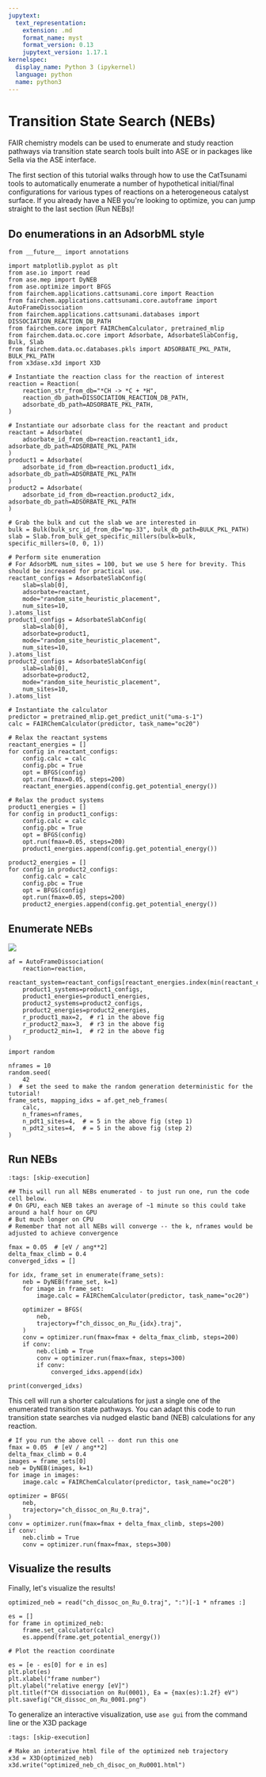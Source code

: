 ```yaml
---
jupytext:
  text_representation:
    extension: .md
    format_name: myst
    format_version: 0.13
    jupytext_version: 1.17.1
kernelspec:
  display_name: Python 3 (ipykernel)
  language: python
  name: python3
---
```


# Transition State Search (NEBs)

FAIR chemistry models can be used to enumerate and study reaction pathways via transition state search tools built into ASE or in packages like Sella via the ASE interface. 

The first section of this tutorial walks through how to use the CatTsunami tools to automatically enumerate a number of hypothetical initial/final configurations for various types of reactions on a heterogeneous catalyst surface. If you already have a NEB you're looking to optimize, you can jump straight to the last section (Run NEBs)!


## Do enumerations in an AdsorbML style

```{code-cell} ipython3
from __future__ import annotations

import matplotlib.pyplot as plt
from ase.io import read
from ase.mep import DyNEB
from ase.optimize import BFGS
from fairchem.applications.cattsunami.core import Reaction
from fairchem.applications.cattsunami.core.autoframe import AutoFrameDissociation
from fairchem.applications.cattsunami.databases import DISSOCIATION_REACTION_DB_PATH
from fairchem.core import FAIRChemCalculator, pretrained_mlip
from fairchem.data.oc.core import Adsorbate, AdsorbateSlabConfig, Bulk, Slab
from fairchem.data.oc.databases.pkls import ADSORBATE_PKL_PATH, BULK_PKL_PATH
from x3dase.x3d import X3D

# Instantiate the reaction class for the reaction of interest
reaction = Reaction(
    reaction_str_from_db="*CH -> *C + *H",
    reaction_db_path=DISSOCIATION_REACTION_DB_PATH,
    adsorbate_db_path=ADSORBATE_PKL_PATH,
)
```

```{code-cell} ipython3
# Instantiate our adsorbate class for the reactant and product
reactant = Adsorbate(
    adsorbate_id_from_db=reaction.reactant1_idx, adsorbate_db_path=ADSORBATE_PKL_PATH
)
product1 = Adsorbate(
    adsorbate_id_from_db=reaction.product1_idx, adsorbate_db_path=ADSORBATE_PKL_PATH
)
product2 = Adsorbate(
    adsorbate_id_from_db=reaction.product2_idx, adsorbate_db_path=ADSORBATE_PKL_PATH
)
```

```{code-cell} ipython3
# Grab the bulk and cut the slab we are interested in
bulk = Bulk(bulk_src_id_from_db="mp-33", bulk_db_path=BULK_PKL_PATH)
slab = Slab.from_bulk_get_specific_millers(bulk=bulk, specific_millers=(0, 0, 1))
```

```{code-cell} ipython3
# Perform site enumeration
# For AdsorbML num_sites = 100, but we use 5 here for brevity. This should be increased for practical use.
reactant_configs = AdsorbateSlabConfig(
    slab=slab[0],
    adsorbate=reactant,
    mode="random_site_heuristic_placement",
    num_sites=10,
).atoms_list
product1_configs = AdsorbateSlabConfig(
    slab=slab[0],
    adsorbate=product1,
    mode="random_site_heuristic_placement",
    num_sites=10,
).atoms_list
product2_configs = AdsorbateSlabConfig(
    slab=slab[0],
    adsorbate=product2,
    mode="random_site_heuristic_placement",
    num_sites=10,
).atoms_list
```

```{code-cell} ipython3
# Instantiate the calculator
predictor = pretrained_mlip.get_predict_unit("uma-s-1")
calc = FAIRChemCalculator(predictor, task_name="oc20")
```

```{code-cell} ipython3
# Relax the reactant systems
reactant_energies = []
for config in reactant_configs:
    config.calc = calc
    config.pbc = True
    opt = BFGS(config)
    opt.run(fmax=0.05, steps=200)
    reactant_energies.append(config.get_potential_energy())
```

```{code-cell} ipython3
# Relax the product systems
product1_energies = []
for config in product1_configs:
    config.calc = calc
    config.pbc = True
    opt = BFGS(config)
    opt.run(fmax=0.05, steps=200)
    product1_energies.append(config.get_potential_energy())
```

```{code-cell} ipython3
product2_energies = []
for config in product2_configs:
    config.calc = calc
    config.pbc = True
    opt = BFGS(config)
    opt.run(fmax=0.05, steps=200)
    product2_energies.append(config.get_potential_energy())
```

## Enumerate NEBs

![](dissociation_scheme.png)

```{code-cell} ipython3
af = AutoFrameDissociation(
    reaction=reaction,
    reactant_system=reactant_configs[reactant_energies.index(min(reactant_energies))],
    product1_systems=product1_configs,
    product1_energies=product1_energies,
    product2_systems=product2_configs,
    product2_energies=product2_energies,
    r_product1_max=2,  # r1 in the above fig
    r_product2_max=3,  # r3 in the above fig
    r_product2_min=1,  # r2 in the above fig
)
```

```{code-cell} ipython3
import random

nframes = 10
random.seed(
    42
)  # set the seed to make the random generation deterministic for the tutorial!
frame_sets, mapping_idxs = af.get_neb_frames(
    calc,
    n_frames=nframes,
    n_pdt1_sites=4,  # = 5 in the above fig (step 1)
    n_pdt2_sites=4,  # = 5 in the above fig (step 2)
)
```

## Run NEBs

```{code-cell} ipython3
:tags: [skip-execution]

## This will run all NEBs enumerated - to just run one, run the code cell below.
# On GPU, each NEB takes an average of ~1 minute so this could take around a half hour on GPU
# But much longer on CPU
# Remember that not all NEBs will converge -- the k, nframes would be adjusted to achieve convergence

fmax = 0.05  # [eV / ang**2]
delta_fmax_climb = 0.4
converged_idxs = []

for idx, frame_set in enumerate(frame_sets):
    neb = DyNEB(frame_set, k=1)
    for image in frame_set:
        image.calc = FAIRChemCalculator(predictor, task_name="oc20")

    optimizer = BFGS(
        neb,
        trajectory=f"ch_dissoc_on_Ru_{idx}.traj",
    )
    conv = optimizer.run(fmax=fmax + delta_fmax_climb, steps=200)
    if conv:
        neb.climb = True
        conv = optimizer.run(fmax=fmax, steps=300)
        if conv:
            converged_idxs.append(idx)

print(converged_idxs)
```

This cell will run a shorter calculations for just a single one of the enumerated transition state pathways. You can adapt this code to run transition state searches via nudged elastic band (NEB) calculations for any reaction.

```{code-cell} ipython3
# If you run the above cell -- dont run this one
fmax = 0.05  # [eV / ang**2]
delta_fmax_climb = 0.4
images = frame_sets[0]
neb = DyNEB(images, k=1)
for image in images:
    image.calc = FAIRChemCalculator(predictor, task_name="oc20")

optimizer = BFGS(
    neb,
    trajectory="ch_dissoc_on_Ru_0.traj",
)
conv = optimizer.run(fmax=fmax + delta_fmax_climb, steps=200)
if conv:
    neb.climb = True
    conv = optimizer.run(fmax=fmax, steps=300)
```

## Visualize the results

Finally, let's visualize the results!

```{code-cell} ipython3
optimized_neb = read("ch_dissoc_on_Ru_0.traj", ":")[-1 * nframes :]
```

```{code-cell} ipython3
es = []
for frame in optimized_neb:
    frame.set_calculator(calc)
    es.append(frame.get_potential_energy())
```

```{code-cell} ipython3
# Plot the reaction coordinate

es = [e - es[0] for e in es]
plt.plot(es)
plt.xlabel("frame number")
plt.ylabel("relative energy [eV]")
plt.title(f"CH dissociation on Ru(0001), Ea = {max(es):1.2f} eV")
plt.savefig("CH_dissoc_on_Ru_0001.png")
```

To generalize an interactive visualization, use `ase gui` from the command line or the X3D package

```{code-cell} ipython3
:tags: [skip-execution]

# Make an interative html file of the optimized neb trajectory
x3d = X3D(optimized_neb)
x3d.write("optimized_neb_ch_disoc_on_Ru0001.html")
```
